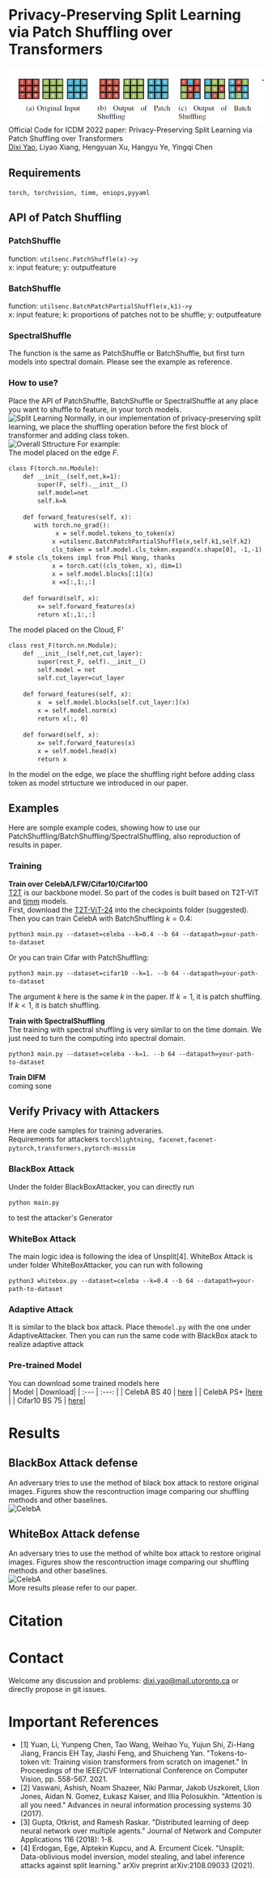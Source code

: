 # Privacy-Preserving Split Learning via Patch Shuffling over Transformers
![Illustration of different patch shuffling](files/ShowShuffling.PNG)  
Official Code for ICDM 2022 paper: Privacy-Preserving Split Learning via Patch Shuffling over Transformers  
[Dixi Yao](https://dixiyao.github.io/), Liyao Xiang, Hengyuan Xu, Hangyu Ye, Yingqi Chen  
<!--[[Paper]](https://dixiyao.github.io/assets/papers/icdm22.pdf) [[BibTex]]()-->

## Requirements
```torch, torchvision, timm, eniops,pyyaml```

## API of Patch Shuffling
### PatchShuffle
function: ```utilsenc.PatchShuffle(x)->y```  
x: input feature; y: outputfeature
### BatchShuffle  
function: ```utilsenc.BatchPatchPartialShuffle(x,k1)->y```  
x: input feature; k: proportions of patches not to be shuffle; y: outputfeature
### SpectralShuffle
The function is the same as PatchShuffle or BatchShuffle, but first turn models into spectral domain. Please see the example as reference.
### How to use?
Place the API of PatchShuffle, BatchShuffle or SpectralShuffle at any place you want to shuffle to feature, in your torch models.  
![Split Learning](files/splitlearning.PNG)
Normally, in our implementation of privacy-preserving split learning, we place the shuffling operation before the first block of transformer and adding class token.  
![Overall Sttructure](files/structure.PNG)
For example:  
The model placed on the edge $F$.
```
class F(torch.nn.Module):
    def __init__(self,net,k=1):
        super(F, self).__init__()
        self.model=net
        self.k=k

    def forward_features(self, x):
       with torch.no_grad():
             x = self.model.tokens_to_token(x)
            x =utilsenc.BatchPatchPartialShuffle(x,self.k1,self.k2)
            cls_token = self.model.cls_token.expand(x.shape[0], -1,-1)  # stole cls_tokens impl from Phil Wang, thanks
            x = torch.cat((cls_token, x), dim=1)
            x = self.model.blocks[:1](x)
            x =x[:,1:,:]

    def forward(self, x):
        x= self.forward_features(x)
        return x[:,1:,:]

```
The model placed on the Cloud, F'
```
class rest_F(torch.nn.Module):
    def __init__(self,net,cut_layer):
        super(rest_F, self).__init__()
        self.model = net
        self.cut_layer=cut_layer

    def forward_features(self, x):
        x  = self.model.blocks[self.cut_layer:](x)
        x = self.model.norm(x)
        return x[:, 0]

    def forward(self, x):
        x= self.forward_features(x)
        x = self.model.head(x)
        return x
```
In the model on the edge, we place the shuffling right before adding class token as model strtucture we introduced in our paper.

## Examples
Here are somple example codes, showing how to use our PatchShuffling/BatchShuffling/SpectralShuffling, also reproduction of results in paper.
### Training
**Train over CelebA/LFW/Cifar10/Cifar100**  
[T2T](https://github.com/yitu-opensource/T2T-ViT) is our backbone model. So part of the codes is built based on T2T-VIT and [timm](https://github.com/rwightman/pytorch-image-models) models.  
First, download the [T2T-ViT-24](https://github.com/yitu-opensource/T2T-ViT/releases/download/main/82.3_T2T_ViT_24.pth.tar) into the checkpoints folder (suggested).  
Then you can train CelebA with BatchShuffling $k=0.4$:
```
python3 main.py --dataset=celeba --k=0.4 --b 64 --datapath=your-path-to-dataset
```
Or you can train Cifar with PatchShuffling:
```
python3 main.py --dataset=cifar10 --k=1. --b 64 --datapath=your-path-to-dataset
```
The argument $k$ here is the same $k$ in the paper. If $k=1$, it is patch shuffling. If $k<1$, it is batch shuffling.  

**Train with SpectralShuffling**  
The training with spectral shuffling is very similar to on the time domain. We just need to turn the computing into
spectral domain.
```
python3 main.py --dataset=celeba --k=1. --b 64 --datapath=your-path-to-dataset
```

**Train DIFM**  
coming sone

## Verify Privacy with Attackers
Here are code samples for training adveraries.  
Requirements for attackers ```torchlightning, facenet,facenet-pytorch,transformers,pytorch-msssim```   
### BlackBox Attack
Under the folder BlackBoxAttacker, you can directly run  
```
python main.py
```  
to test the attacker's Generator
### WhiteBox Attack
The main logic idea is following the idea of Unsplit[4]. WhiteBox Attack is under folder WhiteBoxAttacker, you can run with following  
```
python3 whitebox.py --dataset=celeba --k=0.4 --b 64 --datapath=your-path-to-dataset
```
### Adaptive Attack
It is similar to the black box attack. Place the```model.py``` with the one under AdaptiveAttacker. Then you can run the same code with BlackBox atack to 
realize adaptive attack

### Pre-trained Model
You can download some trained models here  
| Model    | Download|
| :---      |  :---:   | 
| CelebA BS 40   | [here](https://github.com/dixiyao/PatchShuffling/releases/download/TrainedModel/Cifar10_PS75.pth) |
| CelebA PS+     |[here](https://github.com/dixiyao/PatchShuffling/releases/download/TrainedModel/CelebA_PS+.pth) |
| Cifar10 BS 75 | [here](https://github.com/dixiyao/PatchShuffling/releases/download/TrainedModel/Cifar10_PS75.pth)| 

# Results
## BlackBox Attack defense
An adversary tries to use the method of black box attack to restore original images. Figures show the rescontruction image comparing our shuffling methods and other baselines.  
![CelebA](files/BlackBoxCelebA.PNG)  
## WhiteBox Attack defense
An adversary tries to use the method of whilte box attack to restore original images. Figures show the rescontruction image comparing our shuffling methods and other baselines.  
![CelebA](files/WhiteBoxCelebA.PNG)  
More results please refer to our paper.

# Citation

# Contact
Welcome any discussion and problems: dixi.yao@mail.utoronto.ca or directly propose in git issues.

# Important References
- [1] Yuan, Li, Yunpeng Chen, Tao Wang, Weihao Yu, Yujun Shi, Zi-Hang Jiang, Francis EH Tay, Jiashi Feng, and Shuicheng Yan. "Tokens-to-token vit: Training vision transformers from scratch on imagenet." In Proceedings of the IEEE/CVF International Conference on Computer Vision, pp. 558-567. 2021.
- [2] Vaswani, Ashish, Noam Shazeer, Niki Parmar, Jakob Uszkoreit, Llion Jones, Aidan N. Gomez, Łukasz Kaiser, and Illia Polosukhin. "Attention is all you need." Advances in neural information processing systems 30 (2017).
- [3] Gupta, Otkrist, and Ramesh Raskar. "Distributed learning of deep neural network over multiple agents." Journal of Network and Computer Applications 116 (2018): 1-8.
- [4] Erdogan, Ege, Alptekin Kupcu, and A. Ercument Cicek. "Unsplit: Data-oblivious model inversion, model stealing, and label inference attacks against split learning." arXiv preprint arXiv:2108.09033 (2021).

